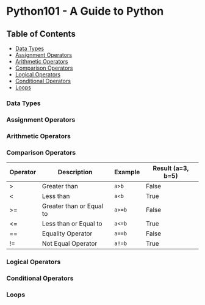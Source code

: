 # Python101 - A Guide to Python

## Table of Contents

- [Data Types](https://github.com/Ladydiana/Python101#data-types)
- [Assignment Operators](https://github.com/Ladydiana/Python101#assignment-operators)
- [Arithmetic Operators](https://github.com/Ladydiana/Python101#arithmetic-operators)
- [Comparison Operators](https://github.com/Ladydiana/Python101#comparison-operators)
- [Logical Operators](https://github.com/Ladydiana/Python101#logical-operators)
- [Conditional Operators](https://github.com/Ladydiana/Python101#conditional-operators)
- [Loops](https://github.com/Ladydiana/Python101#loops)


### Data Types

### Assignment Operators

### Arithmetic Operators

### Comparison Operators

| Operator      | Description   			| 			Example			| Result (a=3, b=5)	|
| ------------- | ------------------------ 	| ------------------------- | ----------------- |
|		>		| Greater than				|        ``` a>b ```		| 		False 		|
|		<		| Less than					|        ``` a<b ```		| 		True		|
|		>=		| Greater than or Equal to 	|        ``` a>=b ```		| 		False 		|
|		<=		| Less than or Equal to 	|        ``` a<=b ```		| 		True		|
|      == 		| Equality Operator  		|        ``` a==b ```		| 		False		|
|      !=  		| Not Equal Operator  		|        ``` a!=b ```		|		True		|

### Logical Operators

### Conditional Operators

### Loops

